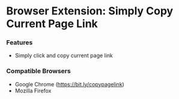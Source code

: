 # Browser Extension: Simply Copy Current Page Link

### Features

- Simply click and copy current page link

### Compatible Browsers

- Google Chrome (https://bit.ly/copypagelink)
- Mozilla Firefox